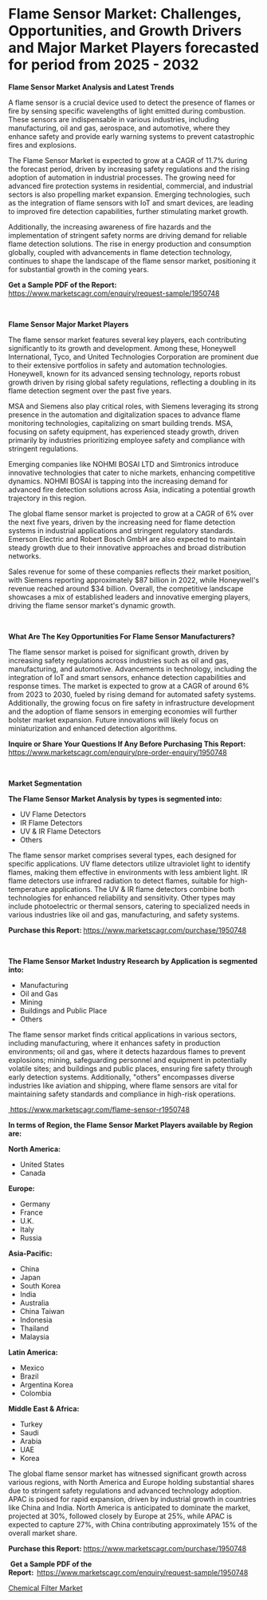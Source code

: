 <p><h1>Flame Sensor Market: Challenges, Opportunities, and Growth Drivers and Major Market Players forecasted for period from 2025 - 2032</h1></p><p><strong>Flame Sensor Market Analysis and Latest Trends</strong></p>
<p><p>A flame sensor is a crucial device used to detect the presence of flames or fire by sensing specific wavelengths of light emitted during combustion. These sensors are indispensable in various industries, including manufacturing, oil and gas, aerospace, and automotive, where they enhance safety and provide early warning systems to prevent catastrophic fires and explosions.</p><p>The Flame Sensor Market is expected to grow at a CAGR of 11.7% during the forecast period, driven by increasing safety regulations and the rising adoption of automation in industrial processes. The growing need for advanced fire protection systems in residential, commercial, and industrial sectors is also propelling market expansion. Emerging technologies, such as the integration of flame sensors with IoT and smart devices, are leading to improved fire detection capabilities, further stimulating market growth. </p><p>Additionally, the increasing awareness of fire hazards and the implementation of stringent safety norms are driving demand for reliable flame detection solutions. The rise in energy production and consumption globally, coupled with advancements in flame detection technology, continues to shape the landscape of the flame sensor market, positioning it for substantial growth in the coming years.</p></p>
<p><strong>Get a Sample PDF of the Report:&nbsp;</strong> <a href="https://www.marketscagr.com/enquiry/request-sample/1950748?utm_campaign=1944&utm_medium=2&utm_source=Github&utm_content=ia&utm_term=10042025&utm_id=flame-sensor">https://www.marketscagr.com/enquiry/request-sample/1950748</a></p>
<p>&nbsp;</p>
<p><strong>Flame Sensor Major Market Players</strong></p>
<p><p>The flame sensor market features several key players, each contributing significantly to its growth and development. Among these, Honeywell International, Tyco, and United Technologies Corporation are prominent due to their extensive portfolios in safety and automation technologies. Honeywell, known for its advanced sensing technology, reports robust growth driven by rising global safety regulations, reflecting a doubling in its flame detection segment over the past five years. </p><p>MSA and Siemens also play critical roles, with Siemens leveraging its strong presence in the automation and digitalization spaces to advance flame monitoring technologies, capitalizing on smart building trends. MSA, focusing on safety equipment, has experienced steady growth, driven primarily by industries prioritizing employee safety and compliance with stringent regulations.</p><p>Emerging companies like NOHMI BOSAI LTD and Simtronics introduce innovative technologies that cater to niche markets, enhancing competitive dynamics. NOHMI BOSAI is tapping into the increasing demand for advanced fire detection solutions across Asia, indicating a potential growth trajectory in this region. </p><p>The global flame sensor market is projected to grow at a CAGR of 6% over the next five years, driven by the increasing need for flame detection systems in industrial applications and stringent regulatory standards. Emerson Electric and Robert Bosch GmbH are also expected to maintain steady growth due to their innovative approaches and broad distribution networks.</p><p>Sales revenue for some of these companies reflects their market position, with Siemens reporting approximately $87 billion in 2022, while Honeywell's revenue reached around $34 billion. Overall, the competitive landscape showcases a mix of established leaders and innovative emerging players, driving the flame sensor market's dynamic growth.</p></p>
<p>&nbsp;</p>
<p><strong>What Are The Key Opportunities For Flame Sensor Manufacturers?</strong></p>
<p><p>The flame sensor market is poised for significant growth, driven by increasing safety regulations across industries such as oil and gas, manufacturing, and automotive. Advancements in technology, including the integration of IoT and smart sensors, enhance detection capabilities and response times. The market is expected to grow at a CAGR of around 6% from 2023 to 2030, fueled by rising demand for automated safety systems. Additionally, the growing focus on fire safety in infrastructure development and the adoption of flame sensors in emerging economies will further bolster market expansion. Future innovations will likely focus on miniaturization and enhanced detection algorithms.</p></p>
<p><strong>Inquire or Share Your Questions If Any Before Purchasing This Report:</strong> <a href="https://www.marketscagr.com/enquiry/pre-order-enquiry/1950748?utm_campaign=1944&utm_medium=2&utm_source=Github&utm_content=ia&utm_term=10042025&utm_id=flame-sensor">https://www.marketscagr.com/enquiry/pre-order-enquiry/1950748</a></p>
<p>&nbsp;</p>
<p><strong>Market Segmentation</strong></p>
<p><strong>The Flame Sensor Market Analysis by types is segmented into:</strong></p>
<p><ul><li>UV Flame Detectors</li><li>IR Flame Detectors</li><li>UV & IR Flame Detectors</li><li>Others</li></ul></p>
<p><p>The flame sensor market comprises several types, each designed for specific applications. UV flame detectors utilize ultraviolet light to identify flames, making them effective in environments with less ambient light. IR flame detectors use infrared radiation to detect flames, suitable for high-temperature applications. The UV & IR flame detectors combine both technologies for enhanced reliability and sensitivity. Other types may include photoelectric or thermal sensors, catering to specialized needs in various industries like oil and gas, manufacturing, and safety systems.</p></p>
<p><strong>Purchase this Report:&nbsp;</strong><a href="https://www.marketscagr.com/purchase/1950748?utm_campaign=1944&utm_medium=2&utm_source=Github&utm_content=ia&utm_term=10042025&utm_id=flame-sensor">https://www.marketscagr.com/purchase/1950748</a></p>
<p>&nbsp;</p>
<p><strong>The Flame Sensor Market Industry Research by Application is segmented into:</strong></p>
<p><ul><li>Manufacturing</li><li>Oil and Gas</li><li>Mining</li><li>Buildings and Public Place</li><li>Others</li></ul></p>
<p><p>The flame sensor market finds critical applications in various sectors, including manufacturing, where it enhances safety in production environments; oil and gas, where it detects hazardous flames to prevent explosions; mining, safeguarding personnel and equipment in potentially volatile sites; and buildings and public places, ensuring fire safety through early detection systems. Additionally, "others" encompasses diverse industries like aviation and shipping, where flame sensors are vital for maintaining safety standards and compliance in high-risk operations.</p></p>
<p><a href="https://www.marketscagr.com/flame-sensor-r1950748?utm_campaign=1944&utm_medium=2&utm_source=Github&utm_content=ia&utm_term=10042025&utm_id=flame-sensor">&nbsp;https://www.marketscagr.com/flame-sensor-r1950748</a></p>
<p><strong>In terms of Region, the Flame Sensor Market Players available by Region are:</strong></p>
<p>
    <p> <strong> North America: </strong>
        <ul>
            <li>United States</li>
            <li>Canada</li>
        </ul>
        </p> 
    <p> <strong> Europe: </strong>
        <ul>
            <li>Germany</li>
            <li>France</li>
            <li>U.K.</li>
            <li>Italy</li>
            <li>Russia</li>
        </ul>
        </p> 
    <p> <strong> Asia-Pacific: </strong>
        <ul>
            <li>China</li>
            <li>Japan</li>
            <li>South Korea</li>
            <li>India</li>
            <li>Australia</li>
            <li>China Taiwan</li>
            <li>Indonesia</li>
            <li>Thailand</li>
            <li>Malaysia</li>
        </ul>
        </p> 
    <p> <strong> Latin America: </strong>
        <ul>
            <li>Mexico</li>
            <li>Brazil</li>
            <li>Argentina Korea</li>
            <li>Colombia</li>
        </ul>
        </p> 
    <p> <strong> Middle East & Africa: </strong>
        <ul>
            <li>Turkey</li>
            <li>Saudi</li>
            <li>Arabia</li>
            <li>UAE</li>
            <li>Korea</li>
        </ul>
    </p>
    </p>
<p><p>The global flame sensor market has witnessed significant growth across various regions, with North America and Europe holding substantial shares due to stringent safety regulations and advanced technology adoption. APAC is poised for rapid expansion, driven by industrial growth in countries like China and India. North America is anticipated to dominate the market, projected at 30%, followed closely by Europe at 25%, while APAC is expected to capture 27%, with China contributing approximately 15% of the overall market share.</p></p>
<p><strong>Purchase this Report: </strong><a href="https://www.marketscagr.com/purchase/1950748?utm_campaign=1944&utm_medium=2&utm_source=Github&utm_content=ia&utm_term=10042025&utm_id=flame-sensor">https://www.marketscagr.com/purchase/1950748</a></p>
<p>&nbsp;<strong>Get a Sample PDF of the Report:&nbsp;&nbsp;</strong><a href="https://www.marketscagr.com/enquiry/request-sample/1950748?utm_campaign=1944&utm_medium=2&utm_source=Github&utm_content=ia&utm_term=10042025&utm_id=flame-sensor">https://www.marketscagr.com/enquiry/request-sample/1950748</a></p>
<p><strong></strong></p>
<p><p><a href="https://github.com/RickHolmes3/Market-Research-Report-List-7/blob/main/chemical-filter-market.md?utm_campaign=1944&utm_medium=2&utm_source=Github&utm_content=ia&utm_term=10042025&utm_id=flame-sensor">Chemical Filter Market</a></p></p>